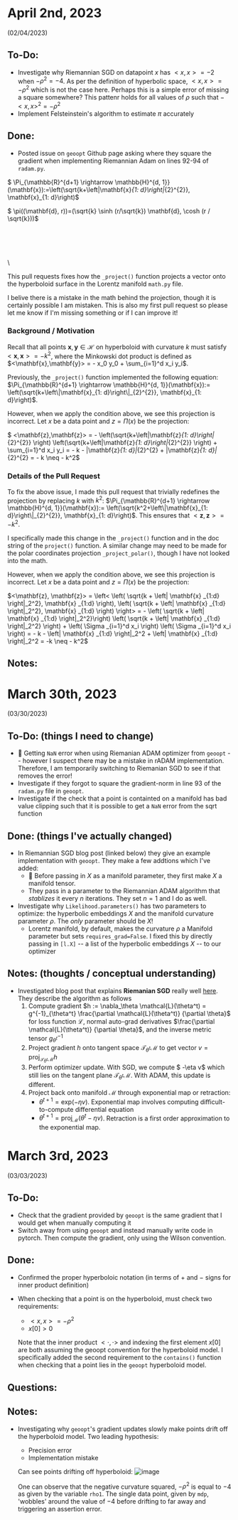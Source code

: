 # April 2nd, 2023
(02/04/2023)

## To-Do:
- Investigate why Riemannian SGD on datapoint $x$ has $<x,x> = -2$ when $- \rho^2 = -4$. As per the definition of hyperbolic space, $<x,x> = - \rho^2$ which is not the case here. Perhaps this is a simple error of missing a square somewhere? This pattenr holds for all values of $\rho$ such that $-<x,x>^2 = - \rho^2$
- Implement Felsteinstein's algorithm to estimate $\pi$ accurately

## Done:
- Posted issue on `geoopt` Github page asking where they square the gradient when implementing Riemannian Adam on lines 92-94 of `radam.py`.

$        \Pi_{\mathbb{R}^{d+1} \rightarrow \mathbb{H}^{d, 1}}(\mathbf{x}):=\left(\sqrt{k+\left\|\mathbf{x}_{1: d}\right\|_{2}^{2}}, \mathbf{x}_{1: d}\right)$

$ \pi((\mathbf{d}, r))=(\sqrt{k} \sinh (r/\sqrt{k}) \mathbf{d}, \cosh (r / \sqrt{k}))$

\
\
\
\
\

This pull requests fixes how the `_project()` function projects a vector onto the hyperboloid surface in the Lorentz manifold `math.py` file.

I belive there is a mistake in the math behind the projection, though it is certainly possible I am mistaken. This is also my first pull request so please let me know if I'm missing something or if I can improve it!

### Background / Motivation

Recall that all points $\mathbf{x}, \mathbf{y} \in \mathcal{H}$ on hyperboloid with curvature $k$ must satisfy $<\mathbf{x},\mathbf{x}> = - k^2$, where the Minkowski dot product is defined as $<\mathbf{x},\mathbf{y}> = - x_0 y_0 + \sum_{i=1}^d x_i y_i$.

Previously, the `_project()` function implemented the following equation: $\Pi_{\mathbb{R}^{d+1} \rightarrow \mathbb{H}^{d, 1}}(\mathbf{x}):= \left(\sqrt{k+\left\|\mathbf{x}_{1: d}\right\|_{2}^{2}}, \mathbf{x}_{1: d}\right)$.

However, when we apply the condition above, we see this projection is incorrect. Let $x$ be a data point and $z = \Pi(x)$ be the projection:

$ <\mathbf{z},\mathbf{z}> = - \left(\sqrt{k+\left\|\mathbf{z}_{1: d}\right\|_{2}^{2}} \right) \left(\sqrt{k+\left\|\mathbf{z}_{1: d}\right\|_{2}^{2}} \right) + \sum_{i=1}^d x_i y_i = - k - |\mathbf{z}_{1: d}\|_{2}^{2} + |\mathbf{z}_{1: d}\|_{2}^{2} = - k \neq - k^2$

### Details of the Pull Request
To fix the above issue, I made this pull request that trivially redefines the projection by replacing $k$ with $k^2$: $\Pi_{\mathbb{R}^{d+1} \rightarrow \mathbb{H}^{d, 1}}(\mathbf{x}):= \left(\sqrt{k^2+\left\|\mathbf{x}_{1: d}\right\|_{2}^{2}}, \mathbf{x}_{1: d}\right)$. This ensures that $<\mathbf{z},\mathbf{z}> = - k^2$.

I specifically made this change in the `_project()` function and in the doc string of the `project()` function. A similar change may need to be made for the polar coordinates projection `_project_polar()`, though I have not looked into the math.


However, when we apply the condition above, we see this projection is incorrect. Let $x$ be a data point and $z = \Pi(x)$ be the projection:

$<\mathbf{z}, \mathbf{z}> = \left< \left( \sqrt{k + \left| \mathbf{x} _{1:d} \right|_2^2}, \mathbf{x} _{1:d} \right), \left( \sqrt{k + \left| \mathbf{x} _{1:d} \right|_2^2}, \mathbf{x} _{1:d} \right) \right> = - \left( \sqrt{k + \left| \mathbf{x} _{1:d} \right|_2^2}\right) \left( \sqrt{k + \left| \mathbf{x} _{1:d} \right|_2^2} \right)  + \left( \Sigma _{i=1}^d x_i \right) \left( \Sigma _{i=1}^d x_i \right) = - k - \left| \mathbf{x} _{1:d} \right|_2^2 +  \left| \mathbf{x} _{1:d} \right|_2^2 = -k \neq - k^2$

## Notes:

# March 30th, 2023
(03/30/2023)

## To-Do: (things I need to change)
- :rotating_light: Getting `NaN` error when using Riemanian ADAM optimizer from `geoopt` -- however I suspect there may be a mistake in rADAM implementation. Therefore, I am temporarily switching to Riemanian SGD to see if that removes the error!
- Investigate if they forgot to square the gradient-norm in line $93$ of the `radam.py` file in `geoopt`.
- Investigate if the check that a point is containted on a manifold has bad value clipping such that it is possible to get a `NaN` error from the sqrt function


## Done: (things I've actually changed)
- In Riemannian SGD blog post (linked below) they give an example implementation with `geoopt`. They make a few addtions which I've added:
    - :rotating_light: Before passing in $X$ as a manifold parameter, they first make $X$ a manifold tensor.
    - They pass in a parameter to the Riemannian ADAM algorithm that *stablizes* it every $n$ iterations. They set $n=1$ and I do as well.
- Investigate why `Likelihood.parameters()` has two parameters to optimize: the hyperbolic embeddings $X$ and the manifold curvature parameter $\rho$. The *only* parameter should be $X$!
  - Lorentz manifold, by default, makes the curvature $\rho$ a Manifold parameter but sets `requires_grad=False`. I fixed this by directly passing in `[l.X]` -- a list of the hyperbolic embeddings $X$ -- to our optimizer


## Notes: (thoughts / conceptual understanding)
- Investigated blog post that explains **Riemanian SGD** really well [here](https://andbloch.github.io/Stochastic-Gradient-Descent-on-Riemannian-Manifolds/). They describe the algorithm as follows
    1. Compute gradient $h := \nabla_\theta \mathcal{L}(\theta^t) = g^{-1}_{\theta^t} \frac{\partial \mathcal{L}(\theta^t)} {\partial \theta}$ for loss function $\mathcal{L}$, normal auto-grad derivatives $\frac{\partial \mathcal{L}(\theta^t)} {\partial \theta}$, and the inverse metric tensor $g_{\theta^t}^{-1}$
    2. Project gradient $h$ onto tangent space $\mathcal{T}_{\theta^t}\mathcal{M}$ to get vector $v = \textrm{proj}_{\mathcal{T}_{\theta^t}\mathcal{M}} h$
    3. Perform optimizer update. With SGD, we compute $ -\eta v$ which still lies on the tangent plane $\mathcal{T}_{\theta^t}\mathcal{M}$. With ADAM, this update is different.
    4. Project back onto manifold $\mathcal{M}$ through exponential map or retraction:
        - $\theta^{t+1} = \textrm{exp}( -\eta v)$. Exponential map involves computing difficult-to-compute differential equation
        - $\theta^{t+1} = \textrm{proj}_{\mathcal{M}} (\theta^t - \eta v )$. Retraction is a first order approximation to the exponential map.

# March 3rd, 2023
(03/03/2023)

## To-Do:
- Check that the gradient provided by `geoopt` is the same gradient that I would get when manually computing it
- Switch away from using `geoopt` and instead manually write code in pytorch. Then compute the gradient, only using the Wilson convention.

## Done:
- Confirmed the proper hyperboloic notation (in terms of $+$ and $-$ signs for inner product definition)
- When checking that a point is on the hyperboloid, must check two requirements:
    - $<x,x> = - \rho^2$
    - $x[0] > 0$

  Note that the inner product $<\cdot, \cdot>$ and indexing the first element $x[0]$ are both assuming the geoopt convention for the hyperboloid model. I specifically added the second requirement to the `contains()` function when checking that a point lies in the `geoopt` hyperboloid model.

## Questions:

## Notes:
- Investigating why `geoopt`'s gradient updates slowly make points drift off the hyperboloid model. Two leading hypothesis:
    - Precision error
    - Implementation mistake

  Can see points drifting off hyperboloid: ![image](images/drifting_off_hyperboloid.png "Drifting off hyperboloid")

  One can observe that the negative curvature squared, $- \rho^2$ is equal to $-4$ as given by the variable `rho1`. The single data point, given by `mdp`, 'wobbles' around the value of $-4$ before drifting to far away and triggering an assertion error.